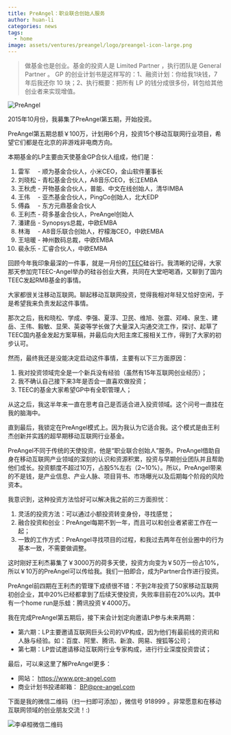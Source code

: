 ```yaml
---
title: PreAngel：职业联合创始人服务
author: huan-li
categories: news
tags:
  - home
image: assets/ventures/preangel/logo/preangel-icon-large.png
---
```


> 做基金也是创业。基金的投资人是 Limited Partner ，执行团队是 General Partner 。 GP 的创业计划书是这样写的：1、融资计划：你给我1块钱，7 年后我还你 10 块；2、执行概要：把所有 LP 的钱分成很多份，转包给其他创业者来实现增值。

![PreAngel](/assets/ventures/preangel/logo/preangel-logo.png)

2015年10月份，我募集了PreAngel第五期，开始投资。

PreAngel第五期总额￥100万，计划用6个月，投资15个移动互联网行业项目，希望它们都是在北京的非游戏非电商方向。

本期基金的LP主要由天使基金GP合伙人组成，他们是：

1. 雷军　 - 顺为基金合伙人，小米CEO，金山软件董事长
1. 刘晓松 - 青松基金合伙人，A8音乐CEO，长江EMBA
1. 王秋虎 - 开物基金合伙人，普能、中文在线创始人，清华IMBA
1. 王伟　 - 亚杰基金合伙人，PingCo创始人，北大EDP
1. 傅淼　 - 东方元鼎基金合伙人
1. 王利杰 - 荷多基金合伙人，PreAngel创始人
1. 潘建岳 - Synopsys总裁，中欧EMBA
1. 林海　 - A8音乐联合创始人，柠檬海CEO，中欧EMBA
1. 王培暖 - 神州数码总裁，中欧EMBA
1. 裴永乐 - 汇睿合伙人，中欧EMBA

回顾今年我印象最深的一件事，就是一月份的[TEEC](http://teec.org.cn)硅谷行。我清晰的记得，大家那天参加完TEEC-Angel举办的硅谷创业大赛，共同在大堂吧喝酒，又聊到了国内TEEC发起RMB基金的事情。

大家都很关注移动互联网。聊起移动互联网投资，觉得我相对年轻又恰好空闲，于是希望我来负责发起这件事情。

那次之后，我和晓松、学成、李强、夏淳、卫民、维旭、张震、邓峰、泉生、建岳、王伟、毅敏、显荣、英姿等学长做了大量深入沟通交流工作，探讨、起草了TEEC国内基金发起方案草稿，并最后向大阳主席汇报相关工作，得到了大家的初步认可。

然而，最终我还是没能决定启动这件事情，主要有以下三方面原因：

1. 我对投资领域完全是一个新兵没有经验（虽然有15年互联网创业经历）；
1. 我不确认自己接下来3年是否会一直喜欢做投资；
1. TEEC的基金大家希望GP中有全职管理人；

从这之后，我这半年来一直在思考自己是否适合进入投资领域。这个问号一直挂在我的脑海中。

直到最后，我锁定在PreAngel模式上。因为我认为它适合我。这个模式是由王利杰创新并实践的超早期移动互联网行业基金。

PreAngel不同于传统的天使投资，他是“职业联合创始人”服务。PreAngel借助自身在移动互联网产业领域的深刻的认识和资源积累，投资与早期创业团队并且帮助他们成长。投资额度不超过10万，占股5%左右（2~10%）。所以，PreAngel带来的不是钱，是产业信息、产业人脉、项目背书、市场曝光以及后期每个阶段的风险资本。

我意识到，这种投资方法恰好可以解决我之前的三方面担忧：

1. 灵活的投资方法：可以通过小额投资转变身份，寻找感觉；
1. 融合投资和创业：PreAngel每期不到一年，而且可以和创业者紧密工作在一起；
1. 一致的工作方式：PreAngel寻找项目的过程，和我过去两年在创业圈中的行为基本一致，不需要做调整。

这时刚好王利杰募集了￥3000万的荷多天使，投资方向变为￥50万一份占10%，所以￥10万的PreAngel可以传给我。我们一拍即合，成为Partner合作进行投资。

PreAngel前四期在王利杰的管理下成绩很不错：不到2年投资了50家移动互联网初创企业，其中20%已经都拿到了后续天使投资，失败率目前在20%以内。其中有一个home run是乐蛙：腾讯投资￥4000万。

我在完成PreAngel第五期后，接下来会计划定向邀请LP参与未来两期：

- 第六期：LP主要邀请互联网巨头公司的VP构成，因为他们有最前线的资讯和人脉与经验。如：百度、阿里、腾讯、新浪、网易、搜狐等公司；
- 第七期：LP尝试邀请移动互联网行业专家构成，进行行业深度投资尝试；

最后，可以来这里了解PreAngel更多：

- 网站： <https://www.pre-angel.com>
- 商业计划书投递邮箱： <BP@pre-angel.com>

下面是我的微信二维码（扫一扫即可添加），微信号 918999 。非常愿意和在移动互联网领域的创业朋友交流！:)

![李卓桓微信二维码](/assets/peoples/huan-li/wechat-qrcode.jpg)

